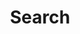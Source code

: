 ---
title: "Search" # in any language you want
layout: "search" # necessary for search
# url: "/archive"
# description: "Description for Search"
summary: "search"
placeholder: 'search'
---